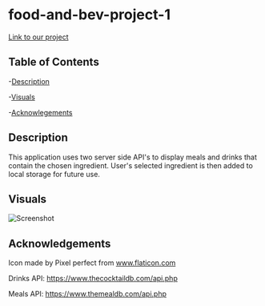 # food-and-bev-project-1
[Link to our project](https://alandis01.github.io/food-and-bev-project-1/)
## Table of Contents

-[Description](#description)

-[Visuals](#visuals)

-[Acknowlegements](#acknowledgements)

## Description

This application uses two server side API's to display meals and drinks that contain the chosen ingredient. User's selected ingredient is then added to local storage for future use. 

## Visuals
![Screenshot](/images/Screenshot%202022-12-14%20at%201.50.55%20PM.png)

## Acknowledgements

Icon made by Pixel perfect from www.flaticon.com

Drinks API: https://www.thecocktaildb.com/api.php

Meals API: https://www.themealdb.com/api.php
